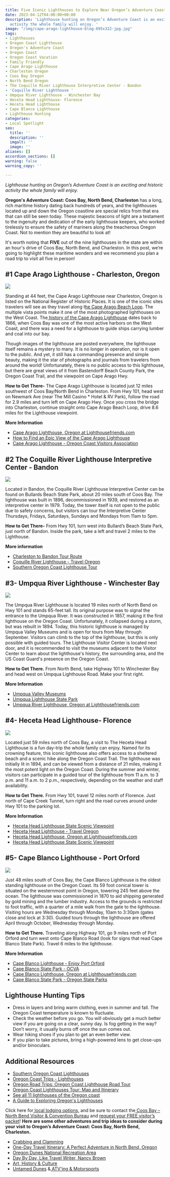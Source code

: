 ```yaml
---
title: Five Iconic Lighthouses to Explore Near Oregon’s Adventure Coast
date: 2023-04-12T04:00:00+00:00
description: 'Lighthouse hunting on Oregon’s Adventure Coast is an exciting and historic
  activity the whole family will enjoy. '
image: "/img/cape-arago-lighthouse-blog-695x322-jpg.jpg"
tags:
- Lighthouses
- Oregon Coast Lighthouse
- Oregon's Adventure Coast
- Oregon Coast
- Oregon Coast Vacation
- Family Friendly
- Cape Arago Lighthouse
- Charleston Oregon
- Coos Bay Oregon
- North Bend Oregon
- The Coquille River Lighthouse Interpretive Center - Bandon
- 'Coquille River Lighthouse '
- Umpqua River Lighthouse - Winchester Bay
- Heceta Head Lighthouse- Florence
- Heceta Head Lighthouse
- Cape Blanco Lighthouse
- Lighthouse Hunting
categories:
- Local Spotlight
seo:
  title: ''
  description: ''
  imgalt: ''
  image: ''
aliases: []
accordion_sections: []
warning: false
warning_copy: ''

---
```

_Lighthouse hunting on Oregon’s Adventure Coast is an exciting and historic activity the whole family will enjoy._

**Oregon's Adventure Coast: Coos Bay, North Bend, Charleston** has a long, rich maritime history dating back hundreds of years, and the lighthouses located up and down the Oregon coastline are special relics from that era that can still be seen today. These majestic beacons of light are a testament to the ingenuity and dedication of the early lighthouse keepers, who worked tirelessly to ensure the safety of mariners along the treacherous Oregon Coast. Not to mention they are beautiful to look at!

It's worth noting that **FIVE** out of the nine lighthouses in the state are within an hour's drive of Coos Bay, North Bend, and Charleston. In this post, we’re going to highlight these maritime wonders and we recommend you plan a road trip to visit all five in person!

## #1 Cape Arago Lighthouse - Charleston, Oregon

![](/img/cape-arago-lighthouse2-blog-695x322-jpg.jpg)

Standing at 44 feet, the Cape Arago Lighthouse near Charleston, Oregon is listed on the National Register of Historic Places. It is one of the iconic sites travelers will see as they travel along t[he Cape Arago Beach Loop](https://www.oregonsadventurecoast.com/tripideas/explore-the-cape-arago-beach-loop/). The multiple vista points make it one of the most photographed lighthouses on the West Coast. The[ history of the Cape Arago Lighthouse](http://www.lighthousefriends.com/light.asp?ID=129) dates back to 1866, when Coos Bay was one of the most active harbors on the West Coast, and there was a need for a lighthouse to guide ships carrying lumber and coal into our bay.

Though images of the lighthouse are posted everywhere, the lighthouse itself remains a mystery to many. It is no longer in operation, nor is it open to the public. And yet, it still has a commanding presence and simple beauty, making it the star of photographs and journals from travelers from around the world! Unfortunately, there is no public access to this lighthouse, but there are great views of it from Bastendorff Beach County Park, the Oregon Coast Trail, and the viewpoint on Cape Arago Hwy.

**How to Get There-** The Cape Arago Lighthouse is located just 12 miles southwest of Coos Bay/North Bend in Charleston. From Hwy 101, head west on Newmark Ave (near The Mill Casino * Hotel & RV Park), follow the road for 2.9 miles and turn left on Cape Arago Hwy. Once you cross the bridge into Charleston, continue straight onto Cape Arago Beach Loop, drive 8.6 miles for the Lighthouse viewpoint.

**More Information**

* [Cape Arago Lighthouse, Oregon at Lighthousefriends.com](https://www.lighthousefriends.com/light.asp?ID=129)
* [How to Find an Epic View of the Cape Arago Lighthouse](https://www.oregonsadventurecoast.com/blog/2017-07-19-how-to-find-an-epic-view-of-the-cape-arago-lighthouse/)
* [Cape Arago Lighthouse - Oregon Coast Visitors Association](https://visittheoregoncoast.com/cities/charleston/activities/cape-arago-lighthouse/)

## #2 The Coquille River Lighthouse Interpretive Center - Bandon

![](/img/coquille-river-lighthouse-blog-695x322-jpg.jpg)

Located in Bandon, the Coquille River Lighthouse Interpretive Center can be found on Bullards Beach State Park, about 20 miles south of Coos Bay. The lighthouse was built in 1896, decommissioned in 1939, and restored as an interpretive center in 1979. Today, the tower itself is not open to the public due to safety concerns, but visitors can tour the Interpretive Center Thursdays, Fridays, Saturdays, Sundays and Mondays from 11am to 5pm.

**How to Get There-** From Hwy 101, turn west into Bullard’s Beach State Park, just north of Bandon. Inside the park, take a left and travel 2 miles to the Lighthouse.

**More information**

* [Charleston to Bandon Tour Route](https://www.oregonsadventurecoast.com/tripideas/charleston-to-bandon-tour-route/)
* [Coquille River Lighthouse - Travel Oregon](https://traveloregon.com/things-to-do/culture-history/lighthouses/coquille-river-lighthouse/)
* [Southern Oregon Coast Lighthouse Tour](https://bandon.com/lighthouse-tour/)

## #3- Umpqua River Lighthouse - Winchester Bay

![](/img/umpqua-river-lighthouse-blog-695x322-jpg.jpg)

The Umpqua River Lighthouse is located 19 miles north of North Bend on Hwy 101 and stands 65-feet tall. Its original purpose was to signal the entrance to the Umpqua River. It was constructed in 1857, making it the first lighthouse on the Oregon Coast. Unfortunately, it collapsed during a storm, but was rebuilt in 1894. Today, this historic lighthouse is managed by Umpqua Valley Museums and is open for tours from May through September. Visitors can climb to the top of the lighthouse, but this is only possible with guided tours. The Lighthouse Visitor Center is located next door, and it is recommended to visit the museums adjacent to the Visitor Center to learn about the lighthouse's history, the surrounding area, and the US Coast Guard's presence on the Oregon Coast.

**How to Get There.** From North Bend, take Highway 101 to Winchester Bay and head west on Umpqua Lighthouse Road. Make your first right.

**More Information**

* [Umpqua Valley Museums](https://umpquavalleymuseums.org/museums/umpqua-river-lighthouse/)
* [Umpqua Lighthouse State Park](https://stateparks.oregon.gov/index.cfm?do=park.profile&parkId=83)
* [Umpqua River Lighthouse, Oregon at Lighthousefriends.com](https://www.lighthousefriends.com/light.asp?ID=130)

## #4- Heceta Head Lighthouse- Florence

![](/img/_heceta-head-lighthouse-blog-695x322-jpg.jpg)

Located just 59 miles north of Coos Bay, a visit to The Heceta Head Lighthouse is a fun day-trip the whole family can enjoy. Named for its crowning feature, this iconic lighthouse also offers access to a sheltered beach and a scenic hike along the Oregon Coast Trail. The lighthouse was initially lit in 1894, and can be viewed from a distance of 21 miles, making it the most potent light on the Oregon Coast. During the summer and winter, visitors can participate in a guided tour of the lighthouse from 11 a.m. to 3 p.m. and 11 a.m. to 2 p.m., respectively, depending on the weather and staff availability.

**How to Get There.** From Hwy 101, travel 12 miles north of Florence. Just north of Cape Creek Tunnel, turn right and the road curves around under Hwy 101 to the parking lot.

**More Information**

* [Heceta Head Lighthouse State Scenic Viewpoint](https://www.outdoorproject.com/united-states/oregon/heceta-head-lighthouse-state-scenic-viewpoint)
* [Heceta Head Lighthouse - Travel Oregon](https://traveloregon.com/things-to-do/culture-history/lighthouses/heceta-head-lighthouse/)
* [Heceta Head Lighthouse, Oregon at Lighthousefriends.com](https://www.lighthousefriends.com/light.asp?ID=131)
* [Heceta Head Lighthouse State Scenic Viewpoint](https://visittheoregoncoast.com/cities/florence/activities/heceta-head-lighthouse-state-scenic-viewpoint/)

## #5- Cape Blanco Lighthouse - Port Orford

![](/img/cape-blanco-lighthouse-blog-695x322-jpg.jpg)

Just 48 miles south of Coos Bay, the Cape Blanco Lighthouse is the oldest standing lighthouse on the Oregon Coast. Its 59 foot conical tower is situated on the westernmost point in Oregon, towering 245 feet above the ocean. The lighthouse was commissioned in 1870 to aid shipping generated by gold mining and the lumber industry. Access to the grounds is restricted to foot traffic, with a quarter of a mile walk from the gate to the lighthouse. Visiting hours are Wednesday through Monday, 10am to 3:30pm (gates close and lock at 3:30). Guided tours through the lighthouse are offered April through October, Wednesday through Monday.

**How to Get There.** Traveling along Highway 101, go 9 miles north of Port Orford and turn west onto Cape Blanco Road (look for signs that read Cape Blanco State Park). Travel 6 miles to the lighthouse.

**More Information**

* [Cape Blanco Lighthouse - Enjoy Port Orford](https://www.enjoyportorford.com/capeblancolighthouse.html)
* [Cape Blanco State Park - OCVA](https://visittheoregoncoast.com/cities/sixes/activities/cape-blanco-state-park/)
* [Cape Blanco Lighthouse, Oregon at Lighthousefriends.com](https://lighthousefriends.com/light.asp?ID=125)
* [Cape Blanco State Park - Oregon State Parks](https://stateparks.oregon.gov/index.cfm?do=park.profile&parkId=44)

## Lighthouse Hunting Tips

* Dress in layers and bring warm clothing, even in summer and fall. The Oregon Coast temperature is known to fluctuate.
* Check the weather before you go. You will obviously get a much better view if you are going on a clear, sunny day. Is fog getting in the way? Don’t worry, it usually burns off once the sun comes out.
* Wear hiking shoes if you plan to get an even better view.
* If you plan to take pictures, bring a high-powered lens to get close-ups and/or binoculars.

## Additional Resources

* [Southern Oregon Coast Lighthouses](https://www.oregonsadventurecoast.com/tripideas/southern-oregon-coast-lighthouses/)
* [Oregon Coast Trips - Lighthouses](https://www.oregonsadventurecoast.com/lighthouses/)
* [Oregon Road Trips: Oregon Coast Lighthouse Road Tour](https://traveloregon.com/things-to-do/culture-history/historic-sites-oregon-trail/road-trip-oregon-lighthouse-tour/)
* [Oregon Coast Lighthouses Tour: Map and Itinerary](https://www.travelinusa.us/oregon-coast-lighthouses/)
* [See all 11 lighthouses of the Oregon coast](https://www.oregonlive.com/travel/2017/02/take_a_lighthouse_road_trip_do.html)
* [A Guide to Exploring Oregon's Lighthouses](https://www.outdoorproject.com/travel/guide-exploring-oregons-lighthouses)

Click here for[ local lodging options,](https://www.oregonsadventurecoast.com/lodging/) and be sure to contact the[ Coos Bay – North Bend Visitor & Convention Bureau](https://www.oregonsadventurecoast.com/contact/) and [request your FREE visitor’s packet](https://www.oregonsadventurecoast.com/contact/#contactform)! **Here are some other adventures and trip ideas to consider during your visit to Oregon’s Adventure Coast: Coos Bay, North Bend, Charleston.**

* [Crabbing and Clamming](https://www.oregonsadventurecoast.com/tripideas/crabbing-and-clamming/)
* [One-Day Travel Itinerary: A Perfect Adventure in North Bend, Oregon](https://www.oregonsadventurecoast.com/tripideas/one-day-travel-itinerary-a-perfect-adventure-in-north-bend-oregon/)
* [Oregon Dunes National Recreation Area](https://www.oregonsadventurecoast.com/tripideas/oregon-dunes-national-recreation-area/)
* [Day By Day, Like Travel Writer, Nancy Brown](https://www.oregonsadventurecoast.com/tripideas/day-by-day-like-travel-writer-nancy-brown/)
* [Art, History & Culture](https://www.oregonsadventurecoast.com/art-history-culture)
* [Untamed Dunes](https://www.oregonsadventurecoast.com/untamed-dunes) &[ ATV'ing & Motorsports](https://www.oregonsadventurecoast.com/atv-motorsports)